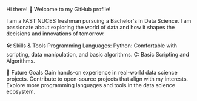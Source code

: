 Hi there! 👋
Welcome to my GitHub profile!

I am a FAST NUCES freshman pursuing a Bachelor's in Data Science. I am passionate about exploring the world of data and how it shapes the decisions and innovations of tomorrow.

🛠️ Skills & Tools
Programming Languages:
Python: Comfortable with scripting, data manipulation, and basic algorithms.
C: Basic Scripting and Algorithms.


🎯 Future Goals
Gain hands-on experience in real-world data science projects.
Contribute to open-source projects that align with my interests.
Explore more programming languages and tools in the data science ecosystem.
